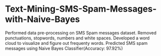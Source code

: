 # Text-Mining-SMS-Spam-Messages-with-Naive-Bayes

Performed data pre-processing on SMS Spam messages dataset. Removed punctuations, stopwords, numbers and white spaces. Developed a word cloud to visualize and figure out frequenty words. Predicted SMS spam messages using Naive Bayes Classifier(Accuracy: 97.92%)
